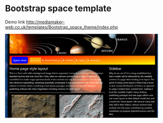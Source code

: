 # Bootstrap space template

Demo link http://mediamaker-web.co.uk/templates/Bootstrap_space_theme/index.php

![Space theme demo](https://github.com/geoffwhittaker/bootstrap-space-template/blob/master/home.png)
